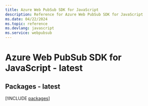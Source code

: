 ```yaml
---
title: Azure Web PubSub SDK for JavaScript
description: Reference for Azure Web PubSub SDK for JavaScript
ms.date: 04/22/2024
ms.topic: reference
ms.devlang: javascript
ms.service: webpubsub
---
```

# Azure Web PubSub SDK for JavaScript - latest
## Packages - latest
[!INCLUDE [packages](web-pubsub-index.md)]